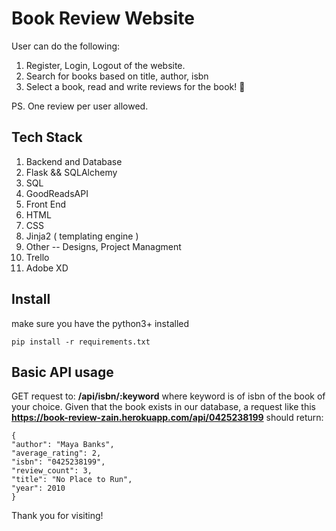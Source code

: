 # Book Review Website

User can do the following:
1. Register, Login, Logout of the website.
2. Search for books based on title, author, isbn
3. Select a book, read and write reviews for the book! 📖


PS. One review per user allowed. 

## Tech Stack
1. Backend and Database
  1. Flask && SQLAlchemy 
  2. SQL
  3. GoodReadsAPI
2. Front End
  1. HTML
  2. CSS
  3. Jinja2 ( templating engine )
3. Other -- Designs, Project Managment
  1. Trello
  2. Adobe XD

## Install
make sure you have the python3+ installed
```
pip install -r requirements.txt
```

## Basic API usage
GET request to: <b>/api/isbn/:keyword</b> where keyword is of isbn of the book of your choice.
Given that the book exists in our database, a request like this 
<b>https://book-review-zain.herokuapp.com/api/0425238199</b> should return:
```
{
"author": "Maya Banks",
"average_rating": 2,
"isbn": "0425238199",
"review_count": 3,
"title": "No Place to Run",
"year": 2010
}
```
Thank you for visiting!
